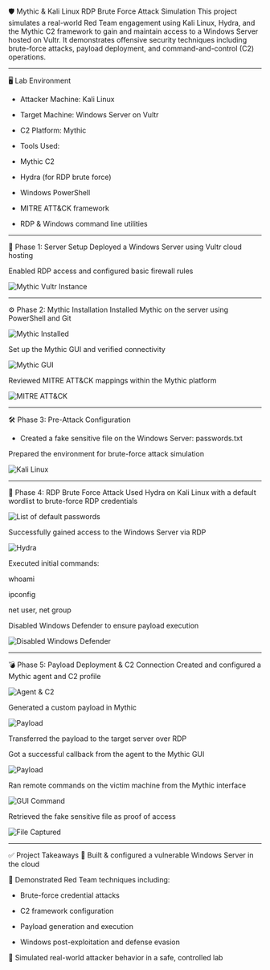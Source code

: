   🛡️ Mythic & Kali Linux RDP Brute Force Attack Simulation
This project simulates a real-world Red Team engagement using Kali Linux, Hydra, and the Mythic C2 framework to gain and maintain access to a Windows Server hosted on Vultr. It demonstrates offensive security techniques including brute-force attacks, payload deployment, and command-and-control (C2) operations.

---

🖥️ Lab Environment
  * Attacker Machine: Kali Linux

  * Target Machine: Windows Server on Vultr

  * C2 Platform: Mythic

  * Tools Used:

  * Mythic C2

  * Hydra (for RDP brute force)

  * Windows PowerShell

  * MITRE ATT&CK framework

  * RDP & Windows command line utilities

---

🔧 Phase 1: Server Setup
Deployed a Windows Server using Vultr cloud hosting

Enabled RDP access and configured basic firewall rules


![Mythic Vultr Instance](https://github.com/mbergin123/mbergin123/raw/main/images/image1.png)



---

⚙️ Phase 2: Mythic Installation
Installed Mythic on the server using PowerShell and Git

![Mythic Installed](https://github.com/mbergin123/mbergin123/raw/main/images/image5.png)

Set up the Mythic GUI and verified connectivity

![Mythic GUI](https://github.com/mbergin123/mbergin123/raw/main/images/image6.png)

Reviewed MITRE ATT&CK mappings within the Mythic platform

![MITRE ATT&CK](https://github.com/mbergin123/mbergin123/raw/main/images/image7.png)

---

🛠️ Phase 3: Pre-Attack Configuration
  * Created a fake sensitive file on the Windows Server: passwords.txt

Prepared the environment for brute-force attack simulation

![Kali Linux](https://github.com/mbergin123/mbergin123/raw/main/images/image9.png)

---

🚨 Phase 4: RDP Brute Force Attack
Used Hydra on Kali Linux with a default wordlist to brute-force RDP credentials

![List of default passwords](https://github.com/mbergin123/mbergin123/raw/main/images/image10.png)

Successfully gained access to the Windows Server via RDP

![Hydra](https://github.com/mbergin123/mbergin123/raw/main/images/image11.png)

Executed initial commands:

whoami

ipconfig

net user, net group

Disabled Windows Defender to ensure payload execution

![Disabled Windows Defender](https://github.com/mbergin123/mbergin123/raw/main/images/image14.png)

---


💣 Phase 5: Payload Deployment & C2 Connection
Created and configured a Mythic agent and C2 profile

![Agent & C2](https://github.com/mbergin123/mbergin123/raw/main/images/image16.png)

Generated a custom payload in Mythic

![Payload](https://github.com/mbergin123/mbergin123/raw/main/images/image17.png)

Transferred the payload to the target server over RDP

Got a successful callback from the agent to the Mythic GUI

![Payload](https://github.com/mbergin123/mbergin123/raw/main/images/image19.png)

Ran remote commands on the victim machine from the Mythic interface

![GUI Command](https://github.com/mbergin123/mbergin123/raw/main/images/command.png)

Retrieved the fake sensitive file as proof of access

![File Captured](https://github.com/mbergin123/mbergin123/raw/main/images/filecapture.png)

---

✅ Project Takeaways
🔧 Built & configured a vulnerable Windows Server in the cloud

🧠 Demonstrated Red Team techniques including:

  * Brute-force credential attacks

  * C2 framework configuration

  * Payload generation and execution

  * Windows post-exploitation and defense evasion

🎯 Simulated real-world attacker behavior in a safe, controlled lab
